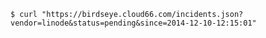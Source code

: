 <!-- layout:code post: cloud66-birdseye_filtering-the-list -->

```
$ curl "https://birdseye.cloud66.com/incidents.json?vendor=linode&status=pending&since=2014-12-10-12:15:01"
```
